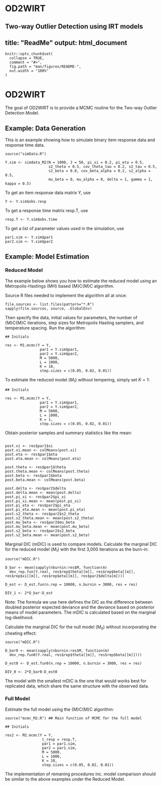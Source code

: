 # OD2WIRT
Two-way Outlier Detection using IRT models
---
title: "ReadMe"
output: html_document
---


<!-- README.md is generated from README.Rmd. Please edit that file -->

```{r, include = FALSE}
knitr::opts_chunk$set(
  collapse = TRUE,
  comment = "#>",
  fig.path = "man/figures/README-",
  out.width = "100%"
)
```

# OD2WIRT

<!-- badges: start -->
<!-- badges: end -->

The goal of OD2WIRT is to provide a MCMC routine for the Two-way Outlier Detection Model.


## Example: Data Generation

This is an example showing how to simulate binary item response data and response time data.

```{r example}
source("simData.R")

Y.sim <- simdata_M2(N = 1000, J = 50, pi_xi = 0.2, pi_eta = 0.5,
                    s2_theta = 0.5, cov_theta_tau = 0.2, s2_tau = 0.5,
                    s2_beta = 0.8, cov_beta_alpha = 0.2, s2_alpha = 0.5,
                    mu_beta = 0, mu_alpha = 0, delta = 1, gamma = 1, kappa = 0.5)

```

To get an item response data matrix Y, use
```{r example}
Y <- Y.sim$obs.resp
```

To get a response time matrix resp.T, use
```{r example}
resp.T <- Y.sim$obs.time
```

To get a list of parameter values used in the simulation, use
```{r example}
par1.sim <- Y.sim$par1
par2.sim <- Y.sim$par2
```


## Example: Model Estimation

### Reduced Model

The example below shows you how to estimate the reduced model using an Metropolis-Hastings (MH) based {M}C{M}C algorithm.

Source R files needed to implement the algorithm all at once:
```{r example}
file.sources <- list.files(pattern="*.R")
sapply(file.sources, source, .GlobalEnv)
```

Then specify the data, initial values for parameters, the number of {M}C{M}C iterations, step sizes for Metropolis Hasting samplers, and temperature spacing. Run the algorithm:
```{r example}
## Initials

res <- M1.mcmc(Y = Y, 
                par1 = Y.sim$par1,
                par2 = Y.sim$par2,
                M = 5000,
                L = 1000, 
                K = 10,
                step.sizes = c(0.05, 0.02, 0.01))

```
To estimate the reduced model ($M_1$) without tempering, simply set $K=1$:
```{r example}
## Initials

res <- M1.mcmc(Y = Y, 
                par1 = Y.sim$par1,
                par2 = Y.sim$par2,
                M = 5000,
                L = 1000, 
                K = 1,
                step.sizes = c(0.05, 0.02, 0.01))

```

Obtain posterior samples and summary statistics like the mean:
```{r example}

post.xi <- res$par1$xi
post.xi.mean <- colMeans(post.xi)
post.eta <- res$par1$eta
post.eta.mean <- colMeans(post.eta)

post.theta <- res$par1$theta
post.theta.mean <- colMeans(post.theta)
post.beta <- res$par1$beta
post.beta.mean <- colMeans(post.beta)

post.delta <- res$par2$delta
post.delta.mean <- mean(post.delta)
post.pi_xi <- res$par2$pi_xi
post.pi_xi.mean <- mean(post.pi_xi)
post.pi_eta <- res$par2$pi_eta
post.pi_eta.mean <- mean(post.pi_eta)
post.s2_theta <- res$par2$s2_theta
post.s2_theta.mean <- mean(post.s2_theta)
post.mu_beta <- res$par2$mu_beta
post.mu_beta.mean <- mean(post.mu_beta)
post.s2_beta <- res$par2$s2_beta
post.s2_beta.mean <- mean(post.s2_beta)
```

Marginal DIC (mDIC) is used to compare models. Calculate the marginal DIC for the reduced model ($M_1$) with the first 3,000 iterations as the burn-in: 
```{r example}
source("mDIC.R")

D_bar <- mean(sapply(nburnin:res$M, function(m) 
  dev_rep.fun(Y.real, res$rep$theta[[m]], res$rep$beta[[m]], res$rep$xi[[m]], res$rep$eta[[m]], res$par2$delta[m])))

D_est <- D_est.fun(n.rep = 10000, n.burnin = 3000, res = res)

DIV_1 <- 2*D_bar-D_est

```
Note: The formula we use here defines the DIC as the difference between doubled posterior expected deviance and the deviance based on posterior means of model parameters. The mDIC is calculated based on the marginal log-likelihood.

Calculate the marginal DIC for the null model ($M_0$) without incorporating the cheating effect:
```{r example}
source("mDIC.R")

D_bar0 <- mean(sapply(nburnin:res$M, function(m) 
  dev_rep.fun0(Y.real, res$rep$theta[[m]], res$rep$beta[[m]])))

D_est0 <- D_est.fun0(n.rep = 10000, n.burnin = 3000, res = res)

DIV_0 <- 2*D_bar0-D_est0

```
The model with the smallest mDIC is the one that would works best for replicated data, which share the same structure with the observed data. 

### Full Model

Estimate the full model using the {M}C{M}C algorithm:
```{r example}
source("mcmc_M2.R") ## Main function of MCMC for the full model
```


```{r example}
## Initials

res2 <- M2.mcmc(Y = Y,
                 t_resp = resp.T,
                 par1 = par1.sim,
                 par2 = par1.sim,
                 M = 5000,
                 L = 1000,
                 K = 10,
                 step.sizes = c(0.05, 0.02, 0.01))

```

The implementation of remaning procedures inc. model comparison should be similar to the above examples under the Reduced Model.
